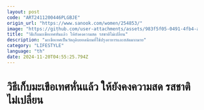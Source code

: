 ```yaml
---
layout: post
code: "ART2411200446PLGBJE"
origin_url: "https://www.sanook.com/women/254853/"
image: "https://github.com/user-attachments/assets/983f5f05-0491-4fb4-a3eb-6549f7959bff"
title: "วิธีเก็บมะเขือเทศหั่นแล้ว ให้ยังคงความสด รสชาติไม่เปลี่ยน"
description: "มะเขือเทศเป็นวัตถุดิบยอดนิยมที่ใช้ปรุงอาหารและสลัดมากมาย"
category: "LIFESTYLE"
language: "th"
date: 2024-11-20T04:55:25.794Z
---
```


# วิธีเก็บมะเขือเทศหั่นแล้ว ให้ยังคงความสด รสชาติไม่เปลี่ยน